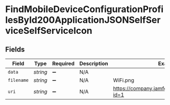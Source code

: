 # FindMobileDeviceConfigurationProfilesById200ApplicationJSONSelfServiceSelfServiceIcon


## Fields

| Field                                            | Type                                             | Required                                         | Description                                      | Example                                          |
| ------------------------------------------------ | ------------------------------------------------ | ------------------------------------------------ | ------------------------------------------------ | ------------------------------------------------ |
| `data`                                           | *string*                                         | :heavy_minus_sign:                               | N/A                                              |                                                  |
| `filename`                                       | *string*                                         | :heavy_minus_sign:                               | N/A                                              | WiFi.png                                         |
| `uri`                                            | *string*                                         | :heavy_minus_sign:                               | N/A                                              | https://company.jamfcloud.com/iconservelet/?id=1 |
